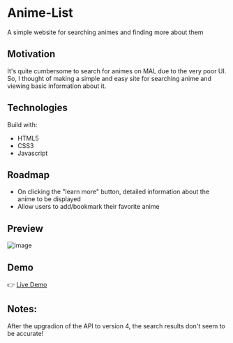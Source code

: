 # Anime-List
A simple website for searching animes and finding more about them

## Motivation
It's quite cumbersome to search for animes on MAL due to the very poor UI.
So, I thought of making a simple and easy site for searching anime and 
viewing basic information about it.

## Technologies
Build with:
* HTML5
* CSS3
* Javascript

## Roadmap
* On clicking the "learn more" button, detailed information about the anime to be displayed
* Allow users to add/bookmark their favorite anime

## Preview
![image](./anime-list.png)

## Demo
👉 [Live Demo](https://ruchita1010.github.io/Anime-List/)

## Notes:
After the upgradion of the API to version 4, the search results don't seem to be accurate!